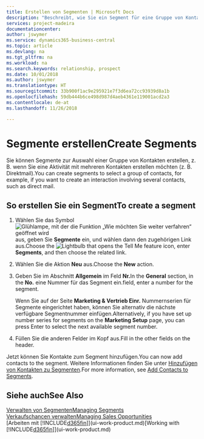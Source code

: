 ```yaml
---
title: Erstellen von Segmenten | Microsoft Docs
description: "Beschreibt, wie Sie ein Segment für eine Gruppe von Kontakten in Business Central erstellen, beispielsweise um mehrere Kontakte mit einer Direktsendung anzusprechen."
services: project-madeira
documentationcenter: 
author: jswymer
ms.service: dynamics365-business-central
ms.topic: article
ms.devlang: na
ms.tgt_pltfrm: na
ms.workload: na
ms.search.keywords: relationship, prospect
ms.date: 10/01/2018
ms.author: jswymer
ms.translationtype: HT
ms.sourcegitcommit: 33b900f1ac9e295921e7f3d6ea72cc93939d8a1b
ms.openlocfilehash: 59db444b6ce498d987d4aeb4361e119001acd2a3
ms.contentlocale: de-at
ms.lasthandoff: 11/26/2018

---
```

# <a name="create-segments"></a><span data-ttu-id="2a206-103">Segmente erstellen</span><span class="sxs-lookup"><span data-stu-id="2a206-103">Create Segments</span></span>
<span data-ttu-id="2a206-104">Sie können Segmente zur Auswahl einer Gruppe von Kontakten erstellen, z. B. wenn Sie eine Aktivität mit mehreren Kontakten erstellen möchten (z. B. Direktmail).</span><span class="sxs-lookup"><span data-stu-id="2a206-104">You can create segments to select a group of contacts, for example, if you want to create an interaction involving several contacts, such as direct mail.</span></span>

## <a name="to-create-a-segment"></a><span data-ttu-id="2a206-105">So erstellen Sie ein Segment</span><span class="sxs-lookup"><span data-stu-id="2a206-105">To create a segment</span></span>
1. <span data-ttu-id="2a206-106">Wählen Sie das Symbol ![Glühlampe, mit der die Funktion „Wie möchten Sie weiter verfahren“ geöffnet wird](media/ui-search/search_small.png "Wie möchten Sie weiter verfahren?") aus, geben Sie **Segmente** ein, und wählen dann den zugehörigen Link aus.</span><span class="sxs-lookup"><span data-stu-id="2a206-106">Choose the ![Lightbulb that opens the Tell Me feature](media/ui-search/search_small.png "Tell me what you want to do") icon, enter **Segments**, and then choose the related link.</span></span>
2. <span data-ttu-id="2a206-107">Wählen Sie die Aktion **Neu** aus.</span><span class="sxs-lookup"><span data-stu-id="2a206-107">Choose the **New** action.</span></span>
3. <span data-ttu-id="2a206-108">Geben Sie im Abschnitt **Allgemein** im Feld **Nr.**</span><span class="sxs-lookup"><span data-stu-id="2a206-108">In the **General** section, in the **No.**</span></span> <span data-ttu-id="2a206-109">eine Nummer für das Segment ein.</span><span class="sxs-lookup"><span data-stu-id="2a206-109">field, enter a number for the segment.</span></span>

    <span data-ttu-id="2a206-110">Wenn Sie auf der Seite **Marketing & Vertrieb Einr.** Nummernserien für Segmente eingerichtet haben, können Sie alternativ die nächste verfügbare Segmentnummer einfügen.</span><span class="sxs-lookup"><span data-stu-id="2a206-110">Alternatively, if you have set up number series for segments on the **Marketing Setup** page, you can press Enter to select the next available segment number.</span></span>
4. <span data-ttu-id="2a206-111">Füllen Sie die anderen Felder im Kopf aus.</span><span class="sxs-lookup"><span data-stu-id="2a206-111">Fill in the other fields on the header.</span></span>

<span data-ttu-id="2a206-112">Jetzt können Sie Kontakte zum Segment hinzufügen.</span><span class="sxs-lookup"><span data-stu-id="2a206-112">You can now add contacts to the segment.</span></span> <span data-ttu-id="2a206-113">Weitere Informationen finden Sie unter [Hinzufügen von Kontakten zu Segmenten](marketing-add-contact-segment.md).</span><span class="sxs-lookup"><span data-stu-id="2a206-113">For more information, see [Add Contacts to Segments](marketing-add-contact-segment.md).</span></span>

## <a name="see-also"></a><span data-ttu-id="2a206-114">Siehe auch</span><span class="sxs-lookup"><span data-stu-id="2a206-114">See Also</span></span>
[<span data-ttu-id="2a206-115">Verwalten von Segmenten</span><span class="sxs-lookup"><span data-stu-id="2a206-115">Managing Segments</span></span>](marketing-segments.md)  
[<span data-ttu-id="2a206-116">Verkaufschancen verwalten</span><span class="sxs-lookup"><span data-stu-id="2a206-116">Managing Sales Opportunities</span></span>](marketing-manage-sales-opportunities.md)  
<span data-ttu-id="2a206-117">[Arbeiten mit [!INCLUDE[d365fin](includes/d365fin_md.md)]](ui-work-product.md)</span><span class="sxs-lookup"><span data-stu-id="2a206-117">[Working with [!INCLUDE[d365fin](includes/d365fin_md.md)]](ui-work-product.md)</span></span>  

